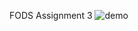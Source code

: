 FODS Assignment 3
![demo](https://miro.medium.com/v2/resize:fit:1100/format:webp/1*0N8CVKix7OGfBDsgh9DzrQ.gif)
